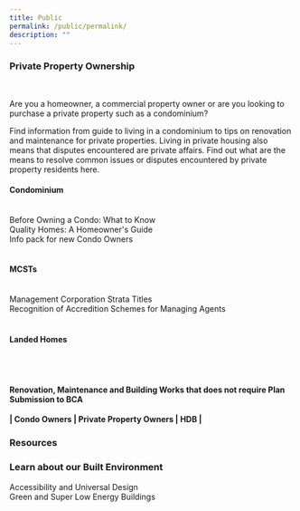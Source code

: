 ```yaml
---
title: Public
permalink: /public/permalink/
description: ""
---
```

<h3> Private Property Ownership</h3>
<br><p> 
Are you a homeowner, a commercial property owner or are you looking to purchase a private property such as a condominium?  
  
Find information from guide to living in a condominium to tips on renovation and maintenance for private properties. Living in private housing also means that disputes encountered are private affairs. Find out what are the means to resolve common issues or disputes encountered by private property residents here.
<br>
	<h4>Condominium</h4>
	<br>Before Owning a Condo: What to Know
	<br>Quality Homes: A Homeowner's Guide
<br>	Info pack for new Condo Owners
	<br><br>
	<h4>MCSTs</h4><br>
	Management Corporation Strata Titles<br>
	Recognition of Accredition Schemes for Managing Agents<br>
	<br><h4>Landed Homes</h4>
	<br><br>
	<h4>Renovation, Maintenance and Building Works that does not require Plan Submission to BCA</h4>

	
**| Condo Owners | Private Property Owners | HDB |**
	
<h3>Resources</h3>
<h3>Learn about our Built Environment</h3>
Accessibility and Universal Design<br>
Green and Super Low Energy Buildings